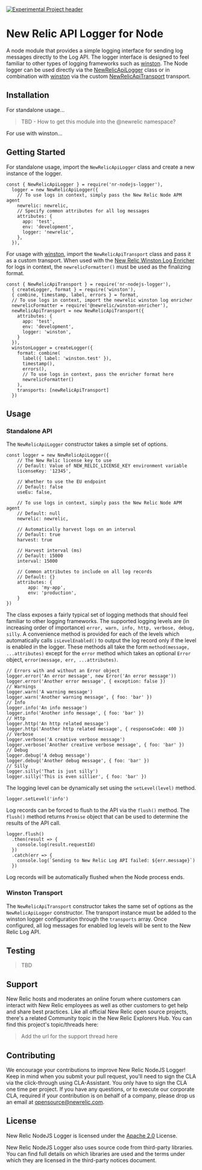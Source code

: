 [![Experimental Project header](https://github.com/newrelic/opensource-website/raw/master/src/images/categories/Experimental.png)](https://opensource.newrelic.com/oss-category/#experimental)

# New Relic API Logger for Node

A node module that provides a simple logging interface for sending log messages directly to the Log API. The logger interface is designed to feel familiar to other types of logging frameworks such as [winston](https://github.com/winstonjs/winston). The Node logger can be used directly via the [NewRelicApiLogger](./lib/newrelic-api-logger.js) class or in combination with [winston](https://github.com/winstonjs/winston) via the custom [NewRelicApiTransport](./lib/newrelic-api-winston-transport) transport.

## Installation

For standalone usage...

> TBD - How to get this module into the @newrelic namespace?

For use with winston...

## Getting Started

For standalone usage, import the `NewRelicApiLogger` class and create a new instance of the logger.

```node
const { NewRelicApiLogger } = require('nr-nodejs-logger'),
  logger = new NewRelicApiLogger({
    // To use logs in context, simply pass the New Relic Node APM agent
    newrelic: newrelic,
    // Specify common attributes for all log messages
    attributes: {
      app: 'test',
      env: 'development',
      logger: 'newrelic',
    },
  }),
```

For usage with [winston](https://github.com/winstonjs/winston), import the `NewRelicApiTransport` class and pass it as a custom transport. When used with the [New Relic Winston Log Enricher](https://github.com/newrelic/newrelic-winston-logenricher-node) for logs in context, the `newrelicFormatter()` must be used as the finalizing format.

```node
const { NewRelicApiTransport } = require('nr-nodejs-logger'),
  { createLogger, format } = require('winston'),
  { combine, timestamp, label, errors } = format,
  // To use logs in context, import the newrelic winston log enricher
  newrelicFormatter = require('@newrelic/winston-enricher'),
  newRelicApiTransport = new NewRelicApiTransport({
    attributes: {
      app: 'test',
      env: 'development',
      logger: 'winston',
    }
  }),
  winstonLogger = createLogger({
    format: combine(
      label({ label: 'winston.test' }),
      timestamp(),
      errors(),
      // To use logs in context, pass the enricher format here
      newrelicFormatter()
    ),
    transports: [newRelicApiTransport]
  })
```

## Usage

### Standalone API

The `NewRelicApiLogger` constructor takes a simple set of options.

```node
const logger = new NewRelicApiLogger({
    // The New Relic license key to use
    // Default: Value of NEW_RELIC_LICENSE_KEY environment variable
    licenseKey: '12345',

    // Whether to use the EU endpoint
    // Default: false
    useEu: false,

    // To use logs in context, simply pass the New Relic Node APM agent
    // Default: null
    newrelic: newrelic,

    // Automatically harvest logs on an interval
    // Default: true
    harvest: true

    // Harvest interval (ms)
    // Default: 15000
    interval: 15000

    // Common attributes to include on all log records
    // Default: {}
    attributes: {
        app: 'my-app',
        env: 'production',
    }
})
```

The class exposes a fairly typical set of logging methods that should feel familiar to other logging frameworks. The supported logging levels are (in increasing order of importance) `error, warn, info, http, verbose, debug, silly`. A convenience method is provided for each of the levels which automatically calls `isLevelEnabled()` to output the log record only if the level is enabled in the logger. These methods all take the form `method(message, ...attributes)` except for the `error` method which takes an optional `Error` object, `error(message, err, ...attributes)`.

```node
// Errors with and without an Error object
logger.error('An error message', new Error('An error message'))
logger.error('Another error message', { exception: false })
// Warnings
logger.warn('A warning message')
logger.warn('Another warning message', { foo: 'bar' })
// Info
logger.info('An info message')
logger.info('Another info message', { foo: 'bar' })
// Http
logger.http('An http related message')
logger.http('Another http related message', { responseCode: 400 })
// Verbose
logger.verbose('A creative verbose message')
logger.verbose('Another creative verbose message', { foo: 'bar' })
// Debug
logger.debug('A debug message')
logger.debug('Another debug message', { foo: 'bar' })
// Silly
logger.silly('That is just silly')
logger.silly('This is even sillier', { foo: 'bar' })
```

The logging level can be dynamically set using the `setLevel(level)` method.

```node
logger.setLevel('info')
```

Log records can be forced to flush to the API via the `flush()` method. The `flush()` method returns `Promise` object that can be used to determine the results of the API call.

```node
logger.flush()
  .then(result => {
    console.log(result.requestId)
  })
  .catch(err => {
    console.log(`Sending to New Relic Log API failed: ${err.message}`)
  })
```

Log records will be automatically flushed when the Node process ends.

### Winston Transport

The `NewRelicApiTransport` constructor takes the same set of options as the `NewRelicApiLogger` constructor. The transport instance must be added to the winston logger configuration through the `transports` array. Once configured, all log messages for enabled log levels will be sent to the New Relic Log API.

## Testing

> TBD

## Support

New Relic hosts and moderates an online forum where customers can interact with New Relic employees as well as other customers to get help and share best practices. Like all official New Relic open source projects, there's a related Community topic in the New Relic Explorers Hub. You can find this project's topic/threads here:

>Add the url for the support thread here

## Contributing
We encourage your contributions to improve New Relic NodeJS Logger! Keep in mind when you submit your pull request, you'll need to sign the CLA via the click-through using CLA-Assistant. You only have to sign the CLA one time per project.
If you have any questions, or to execute our corporate CLA, required if your contribution is on behalf of a company,  please drop us an email at opensource@newrelic.com.

## License
New Relic NodeJS Logger is licensed under the [Apache 2.0](http://apache.org/licenses/LICENSE-2.0.txt) License.

New Relic NodeJS Logger also uses source code from third-party libraries. You can find full details on which libraries are used and the terms under which they are licensed in the third-party notices document.
